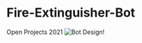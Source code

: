 # Fire-Extinguisher-Bot
Open Projects 2021
![Bot Design!](https://drive.google.com/file/d/1kn0VJrYyr580dafb6XHhTcK3RhJ-88tm/view?usp=sharing)
